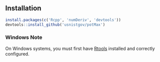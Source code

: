 ## Installation

```r
install.packages(c('Rcpp', 'numDeriv', 'devtools'))
devtools::install_github('usnistgov/potMax')
```

### Windows Note

On Windows systems, you must first have 
[Rtools](https://cran.r-project.org/bin/windows/Rtools/)
installed and correctly configured.
